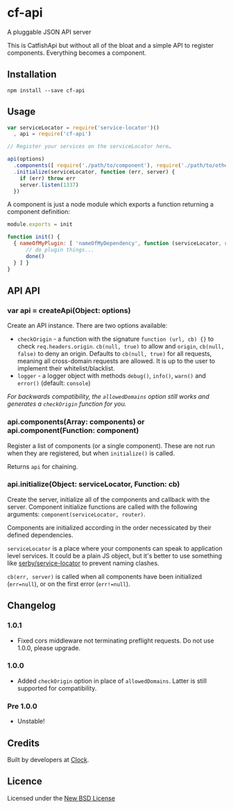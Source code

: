 # cf-api

A pluggable JSON API server

This is CatfishApi but without all of the bloat and a simple API to register components.
Everything becomes a component.

## Installation

    npm install --save cf-api

## Usage

```js
var serviceLocator = require('service-locator')()
  , api = require('cf-api')

// Register your services on the serviceLocator here…

api(options)
  .components([ require('./path/to/component'), require('./path/to/other/component') ])
  .initialize(serviceLocator, function (err, server) {
    if (err) throw err
    server.listen(1337)
  })
```

A component is just a node module which exports a function returning a component definition:

```js
module.exports = init

function init() {
  { nameOfMyPlugin: [ 'nameOfMyDependency', function (serviceLocator, router, done) {
      // do plugin things...
      done()
  } ] }
}
```

## API API

### var api = createApi(Object: options)

Create an API instance. There are two options available:

- `checkOrigin` - a function with the signature `function (url, cb) {}` to check `req.headers.origin`. `cb(null, true)` to allow and `origin`, `cb(null, false)` to deny an origin. Defaults to `cb(null, true)` for all requests, meaning all cross-domain requests are allowed. It is up to the user to implement their whitelist/blacklist.
- `logger` - a logger object with methods `debug()`, `info()`, `warn()` and `error()` (default: `console`)

*For backwards compatibility, the `allowedDomains` option still works and generates a `checkOrigin` function for you.*

### api.components(Array: components) or api.component(Function: component)

Register a list of components (or a single component). These are not run when they are registered, but when `initialize()`
is called.

Returns `api` for chaining.

### api.initialize(Object: serviceLocator, Function: cb)

Create the server, initialize all of the components and callback with the server. Component initialize
functions are called with the following arguments: `component(serviceLocator, router)`.

Components are initialized according in the order necessicated by their defined dependencies.

`serviceLocator` is a place where your components can speak to application level services.
It could be a plain JS object, but it's better to use something like
[serby/service-locator](https://github.com/serby/service-locator) to prevent naming clashes.

`cb(err, server)` is called when all components have been initialized (`err=null`), or on the first
error (`err!=null`).

## Changelog

### 1.0.1
- Fixed cors middleware not terminating preflight requests. Do not use 1.0.0, please upgrade.

### 1.0.0
- Added `checkOrigin` option in place of `allowedDomains`. Latter is still supported for compatibility.

### Pre 1.0.0
- Unstable!

## Credits
Built by developers at [Clock](http://clock.co.uk).

## Licence
Licensed under the [New BSD License](http://opensource.org/licenses/bsd-license.php)
